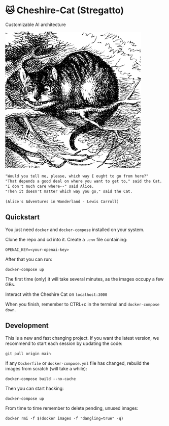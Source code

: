 # 🐱 Cheshire-Cat (Stregatto)
Customizable AI architecture

![Wikipedia picture of the Cheshire Cat](cheshire-cat.jpeg)

```
"Would you tell me, please, which way I ought to go from here?"
"That depends a good deal on where you want to get to," said the Cat.
"I don't much care where--" said Alice.
"Then it doesn't matter which way you go," said the Cat.

(Alice's Adventures in Wonderland - Lewis Carroll)
```

## Quickstart

You just need `docker` and `docker-compose` installed on your system.

Clone the repo and cd into it. Create a `.env` file containing:

```OPENAI_KEY=<your-openai-key>```

After that you can run:

```docker-compose up```

The first time (only) it will take several minutes, as the images occupy a few GBs.

Interact with the Cheshire Cat on `localhost:3000`

When you finish, remember to CTRL+c in the terminal and `docker-compose down`.


## Development

This is a new and fast changing project.
If you want the latest version, we recommend to start each session by updating the code:

```git pull origin main```

If any `Dockerfile` or `docker-compose.yml` file has changed, rebuild the images from scratch (will take a while):

```docker-compose build --no-cache```

Then you can start hacking:

```docker-compose up```

From time to time remember to delete pending, unused images:

```docker rmi -f $(docker images -f "dangling=true" -q)```